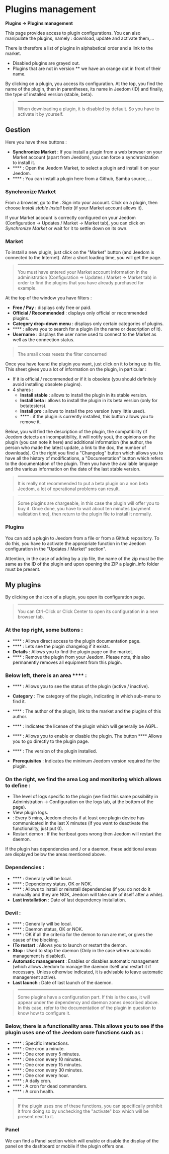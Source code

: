 # Plugins management
**Plugins → Plugins management**

This page provides access to plugin configurations.
You can also manipulate the plugins, namely : download, update and activate them,…

There is therefore a list of plugins in alphabetical order and a link to the market.
- Disabled plugins are grayed out.
- Plugins that are not in version ** we have an orange dot in front of their name.

By clicking on a plugin, you access its configuration. At the top, you find the name of the plugin, then in parentheses, its name in Jeedom (ID) and finally, the type of installed version (stable, beta).

> ****
>
> When downloading a plugin, it is disabled by default. So you have to activate it by yourself.

## Gestion

Here you have three buttons :

- **Synchronize Market** : If you install a plugin from a web browser on your Market account (apart from Jeedom), you can force a synchronization to install it.
- **** : Open the Jeedom Market, to select a plugin and install it on your Jeedom.
- **** : You can install a plugin here from a Github, Samba source, ...

### Synchronize Market

From a browser, go to the [](https://market.jeedom.com).
Sign into your account.
Click on a plugin, then choose *Install stable*  *Install beta* (if your Market account allows it).

If your Market account is correctly configured on your Jeedom (Configuration → Updates / Market → Market tab), you can click on *Synchronize Market* or wait for it to settle down on its own.

### Market

To install a new plugin, just click on the "Market" button (and Jeedom is connected to the Internet). After a short loading time, you will get the page.

> ****
>
> You must have entered your Market account information in the administration (Configuration → Updates / Market → Market tab) in order to find the plugins that you have already purchased for example.

At the top of the window you have filters :
- **Free / Pay** : displays only free or paid.
- **Official / Recommended** : displays only official or recommended plugins.
- **Category drop-down menu** : displays only certain categories of plugins.
- **** : allows you to search for a plugin (in the name or description of it).
- **Username** : displays the user name used to connect to the Market as well as the connection status.

> ****
>
> The small cross resets the filter concerned

Once you have found the plugin you want, just click on it to bring up its file. This sheet gives you a lot of information on the plugin, in particular :

- If it is official / recommended or if it is obsolete (you should definitely avoid installing obsolete plugins).
- 4 shares :
    - **Install stable** : allows to install the plugin in its stable version.
    - **Install beta** : allows to install the plugin in its beta version (only for betatesters).
    - **Install pro** : allows to install the pro version (very little used).
    - **** : if the plugin is currently installed, this button allows you to remove it.

Below, you will find the description of the plugin, the compatibility (if Jeedom detects an incompatibility, it will notify you), the opinions on the plugin (you can note it here) and additional information (the author, the person who made the latest update, a link to the doc, the number of downloads). On the right you find a &quot;Changelog&quot; button which allows you to have all the history of modifications, a &quot;Documentation&quot; button which refers to the documentation of the plugin. Then you have the available language and the various information on the date of the last stable version.

> ****
>
> It is really not recommended to put a beta plugin on a non beta Jeedom, a lot of operational problems can result.

> ****
>
> Some plugins are chargeable, in this case the plugin will offer you to buy it. Once done, you have to wait about ten minutes (payment validation time), then return to the plugin file to install it normally.

### Plugins

You can add a plugin to Jeedom from a file or from a Github repository. To do this, you have to activate the appropriate function in the Jeedom configuration in the "Updates / Market" section".

Attention, in the case of adding by a zip file, the name of the zip must be the same as the ID of the plugin and upon opening the ZIP a plugin\_info folder must be present.



## My plugins

By clicking on the icon of a plugin, you open its configuration page.

> ****
>
> You can Ctrl-Click or Click Center to open its configuration in a new browser tab.

### At the top right, some buttons :

- **** : Allows direct access to the plugin documentation page.
- **** : Lets see the plugin changelog if it exists.
- **Details** : Allows you to find the plugin page on the market.
- **** : Remove the plugin from your Jeedom. Please note, this also permanently removes all equipment from this plugin.

### Below left, there is an area ****  :

- **** : Allows you to see the status of the plugin (active / inactive).
- **Category** : The category of the plugin, indicating in which sub-menu to find it.
- **** : The author of the plugin, link to the market and the plugins of this author.
- **** : Indicates the license of the plugin which will generally be AGPL.

- **** : Allows you to enable or disable the plugin. The button **** Allows you to go directly to the plugin page.
- **** : The version of the plugin installed.
- **Prerequisites** : Indicates the minimum Jeedom version required for the plugin.


### On the right, we find the area **Log and monitoring** which allows to define :

- The level of logs specific to the plugin (we find this same possibility in Administration → Configuration on the logs tab, at the bottom of the page).
- View plugin logs.
-  : Every 5 mins, Jeedom checks if at least one plugin device has communicated in the last X minutes (if you want to deactivate the functionality, just put 0).
- Restart demon : If the hertbeat goes wrong then Jeedom will restart the daemon.

If the plugin has dependencies and / or a daemon, these additional areas are displayed below the areas mentioned above.

### Dependencies :

- **** : Generally will be local.
- **** : Dependency status, OK or NOK.
- **** : Allows to install or reinstall dependencies (if you do not do it manually and they are NOK, Jeedom will take care of itself after a while).
- **Last installation** : Date of last dependency installation.

### Devil :

- **** : Generally will be local.
- **** : Daemon status, OK or NOK.
- **** : OK if all the criteria for the demon to run are met, or gives the cause of the blocking.
- **(To restart** : Allows you to launch or restart the demon.
- **Stop** : Used to stop the daemon (Only in the case where automatic management is disabled).
- **Automatic management** : Enables or disables automatic management (which allows Jeedom to manage the daemon itself and restart it if necessary. Unless otherwise indicated, it is advisable to leave automatic management active).
- **Last launch** : Date of last launch of the daemon.

> ****
>
> Some plugins have a configuration part. If this is the case, it will appear under the dependency and daemon zones described above.
> In this case, refer to the documentation of the plugin in question to know how to configure it.

### Below, there is a functionality area. This allows you to see if the plugin uses one of the Jeedom core functions such as :

- **** : Specific interactions.
- **** : One cron a minute.
- **** : One cron every 5 minutes.
- **** : One cron every 10 minutes.
- **** : One cron every 15 minutes.
- **** : One cron every 30 minutes.
- **** : One cron every hour.
- **** : A daily cron.
- **** : A cron for dead commanders.
- **** : A cron health.

> ****
>
> If the plugin uses one of these functions, you can specifically prohibit it from doing so by unchecking the &quot;activate&quot; box which will be present next to it.

### Panel

We can find a Panel section which will enable or disable the display of the panel on the dashboard or mobile if the plugin offers one.


